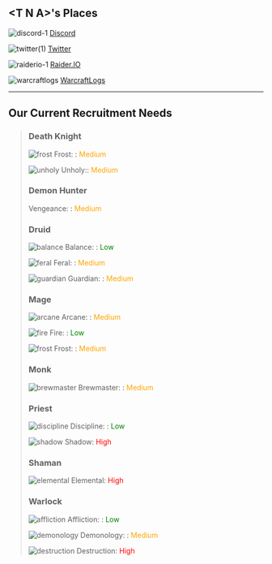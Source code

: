 ## \<T N A\>'s Places
![discord-1](https://user-images.githubusercontent.com/6531393/124417398-e9b1f780-dd0d-11eb-96c6-562c6afd9c32.png) [Discord](https://discord.gg/tna)

![twitter(1)](https://user-images.githubusercontent.com/6531393/124417740-b1f77f80-dd0e-11eb-8fbe-32ad30a2b047.png) [Twitter](https://twitter.com/tna_guild)

![raiderio-1](https://user-images.githubusercontent.com/6531393/124417413-f1719c00-dd0d-11eb-9562-85c802728329.png) [Raider.IO](https://raider.io/tna)

![warcraftlogs](https://user-images.githubusercontent.com/6531393/124417760-b885f700-dd0e-11eb-9415-547ea5f4dc85.png) [WarcraftLogs](https://www.warcraftlogs.com/guild/id/582297)

---

## Our Current Recruitment Needs
> ### Death Knight
> ![frost](https://user-images.githubusercontent.com/6531393/124419082-b2454a00-dd11-11eb-8f35-da276367f23c.png) Frost: : <span style="color: orange">Medium</span>
> 
> ![unholy](https://user-images.githubusercontent.com/6531393/124419090-b6716780-dd11-11eb-8104-3dc6ef8854b8.png) Unholy:: <span style="color: orange">Medium</span>
> 
> ### Demon Hunter
> Vengeance: : <span style="color: orange">Medium</span>
> 
> ### Druid
> ![balance](https://user-images.githubusercontent.com/6531393/124419149-d56ff980-dd11-11eb-8318-22798f2cd40d.png) Balance: : <span style="color: green">Low</span>
> 
> ![feral](https://user-images.githubusercontent.com/6531393/124419156-d9038080-dd11-11eb-8c14-4ed453078d65.png) Feral: : <span style="color: orange">Medium</span>
> 
> ![guardian](https://user-images.githubusercontent.com/6531393/124419175-ddc83480-dd11-11eb-804c-25c8490e3aa7.png) Guardian: : <span style="color: orange">Medium</span>
> 
> ### Mage
> ![arcane](https://user-images.githubusercontent.com/6531393/124419213-ee78aa80-dd11-11eb-91f7-061f38fa8e44.png) Arcane: : <span style="color: orange">Medium</span>
> 
> ![fire](https://user-images.githubusercontent.com/6531393/124419214-ee78aa80-dd11-11eb-97a2-0948701e21e1.png) Fire: : <span style="color: green">Low</span>
> 
> ![frost](https://user-images.githubusercontent.com/6531393/124419216-ee78aa80-dd11-11eb-8805-dd7909f6fd10.png) Frost: : <span style="color: orange">Medium</span>
> 
> ### Monk
> ![brewmaster](https://user-images.githubusercontent.com/6531393/124419267-ffc1b700-dd11-11eb-97de-30005e3ea029.png) Brewmaster: : <span style="color: orange">Medium</span>
> 
> ### Priest
> ![discipline](https://user-images.githubusercontent.com/6531393/124419312-136d1d80-dd12-11eb-95f0-a9a46b84935d.png) Discipline: : <span style="color: green">Low</span>
> 
> ![shadow](https://user-images.githubusercontent.com/6531393/124419318-1700a480-dd12-11eb-8799-079c5f7fbcc8.png) Shadow: <span style="color: red">High</span>
> 
> ### Shaman
> ![elemental](https://user-images.githubusercontent.com/6531393/124419424-48797000-dd12-11eb-88a1-e10ee071999c.png) Elemental: <span style="color: red">High</span>
> 
> ### Warlock
> ![affliction](https://user-images.githubusercontent.com/6531393/124419435-4fa07e00-dd12-11eb-8243-55dcbace19bb.png) Affliction: : <span style="color: green">Low</span>
> 
> ![demonology](https://user-images.githubusercontent.com/6531393/124419438-529b6e80-dd12-11eb-958a-ad9698b26284.png) Demonology: : <span style="color: orange">Medium</span>
> 
> ![destruction](https://user-images.githubusercontent.com/6531393/124419443-56c78c00-dd12-11eb-90b7-fea78ef30780.png) Destruction: <span style="color: red">High</span>


<script src="http://code.jquery.com/jquery-1.4.2.min.js"></script>
<script> var x = document.getElementsByClassName("footer"); setTimeout(() => { x[0].remove(); }, 10); </script>
